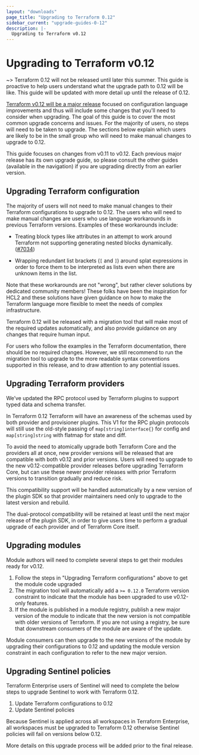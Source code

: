 ```yaml
---
layout: "downloads"
page_title: "Upgrading to Terraform 0.12"
sidebar_current: "upgrade-guides-0-12"
description: |-
  Upgrading to Terraform v0.12
---
```


# Upgrading to Terraform v0.12

~> Terraform 0.12 will not be released until later this summer. This guide is
proactive to help users understand what the upgrade path to 0.12 will be like.
This guide will be updated with more detail up until the release of 0.12.

[Terraform v0.12 will be a major release](https://hashicorp.com/blog/terraform-0-1-2-preview)
focused on configuration language improvements and thus will include some
changes that you'll need to consider when upgrading. The goal of this guide is
to cover the most common upgrade concerns and issues. For the majority of users,
no steps will need to be taken to upgrade. The sections below explain which
users are likely to be in the small group who will need to make manual changes
to upgrade to 0.12.

This guide focuses on changes from v0.11 to v0.12. Each previous major release
has its own upgrade guide, so please consult the other guides (available in the
navigation) if you are upgrading directly from an earlier version.

## Upgrading Terraform configuration

The majority of users will not need to make manual changes to their Terraform
configurations to upgrade to 0.12. The users who will need to make manual
changes are users who use language workarounds in previous Terraform versions.
Examples of these workarounds include:

- Treating block types like attributes in an attempt to work around Terraform
  not supporting generating nested blocks dynamically.
  ([#7034](https://github.com/hashicorp/terraform/issues/7034))

- Wrapping redundant list brackets (`[` and `]`) around splat expressions in
  order to force them to be interpreted as lists even when there are unknown
  items in the list.

Note that these workarounds are not "wrong", but rather clever solutions by
dedicated community members! These folks have been the inspiration for HCL2 and
these solutions have given guidance on how to make the Terraform language
more flexible to meet the needs of complex infrastructure.

Terraform 0.12 will be released with a migration tool that will make most of
the required updates automatically, and also provide guidance on any changes
that require human input.

For users who follow the examples in the Terraform documentation, there should
be no required changes. However, we still recommend to run the migration tool
to upgrade to the more readable syntax conventions supported in this release,
and to draw attention to any potential issues.

## Upgrading Terraform providers

We’ve updated the RPC protocol used by Terraform plugins to support typed data
and schema transfer.

In Terraform 0.12 Terraform will have an awareness of the schemas used by both
provider and provisioner plugins. This V1 for the RPC plugin protocols will
still use the old-style passing of `map[string]interface{}` for config and
`map[string]string` with flatmap for state and diff.

To avoid the need to atomically upgrade both Terraform Core and the providers
all at once, new provider versions will be released that are compatible with
both v0.12 and prior versions. Users will need to upgrade to the new
v0.12-compatible provider releases before upgrading Terraform Core, but can
use these newer provider releases with prior Terraform versions to transition
gradually and reduce risk.

This compatibility support will be handled automatically by a new version of
the plugin SDK so that provider maintainers need only to upgrade to the
latest version and rebuild.

The dual-protocol compatibility will be retained at least until the next
major release of the plugin SDK, in order to give users time to perform a
gradual upgrade of each provider and of Terraform Core itself.

## Upgrading modules

Module authors will need to complete several steps to get their modules ready
for v0.12.

1. Follow the steps in "Upgrading Terraform configurations" above to get the
   module code upgraded
1. The migration tool will automatically add a `>= 0.12.0` Terraform version
   constraint to indicate that the module has been upgraded to use v0.12-only
   features.
1. If the module is published in a module registry, publish a new major version
   of the module to indicate that the new version is not compatible with older
   versions of Terraform. If you are not using a registry, be sure that
   downstream consumers of the module are aware of the update.

Module consumers can then upgrade to the new versions of the module by upgrading
their configurations to 0.12 and updating the module version constraint in each
configuration to refer to the new major version.

## Upgrading Sentinel policies

Terraform Enterprise users of Sentinel will need to complete the below steps to
upgrade Sentinel to work with Terraform 0.12.

1. Update Terraform configurations to 0.12
1. Update Sentinel policies

Because Sentinel is applied across all workspaces in Terraform Enterprise, all
workspaces must be upgraded to Terraform 0.12 otherwise Sentinel policies will
fail on versions below 0.12.

More details on this upgrade process will be added prior to the final release.
